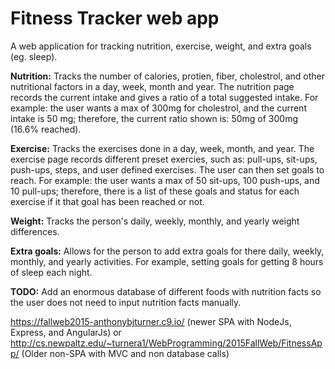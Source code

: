 # Fitness Tracker web app
A web application for tracking nutrition, exercise, weight, and extra goals (eg. sleep).

<b>Nutrition:</b> Tracks the number of calories, protien, fiber, cholestrol, and other nutritional factors in a day, week, month and year. The nutrition page records the current intake and gives a ratio of a total suggested intake. For example: the user wants a max of 300mg for cholestrol, and the current intake is 50 mg; therefore, the current ratio shown is: 50mg of 300mg (16.6% reached).

<b>Exercise:</b> Tracks the exercises done in a day, week, month, and year. The exercise page records different preset exercies, such as: pull-ups, sit-ups, push-ups, steps, and user defined exercises. The user can then set goals to reach. For example: the user wants a max of 50 sit-ups, 100 push-ups, and 10 pull-ups; therefore, there is a list of these goals and status for each exercise if it that goal has been reached or not.

<b>Weight:</b> Tracks the person's daily, weekly, monthly, and yearly weight differences.

<b>Extra goals:</b> Allows for the person to add extra goals for there daily, weekly, monthly, and yearly activities.
For example, setting goals for getting 8 hours of sleep each night.

<b>TODO:</b> Add an enormous database of different foods with nutrition facts so the user does not need to input nutrition facts manually.

https://fallweb2015-anthonybjturner.c9.io/ (newer SPA with NodeJs, Express, and AngularJs)
or
http://cs.newpaltz.edu/~turnera1/WebProgramming/2015FallWeb/FitnessApp/ (Older non-SPA with MVC and non database calls)
